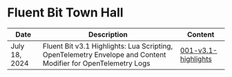 # Fluent Bit Town Hall

| Date | Description | Content |
| -- | -- | -- |
| July 18, 2024 | Fluent Bit v3.1 Highlights: Lua Scripting, OpenTelemetry Envelope and Content Modifier for OpenTelemetry Logs | [001-v3.1-highlights](./001-v3.1-highlights) |
